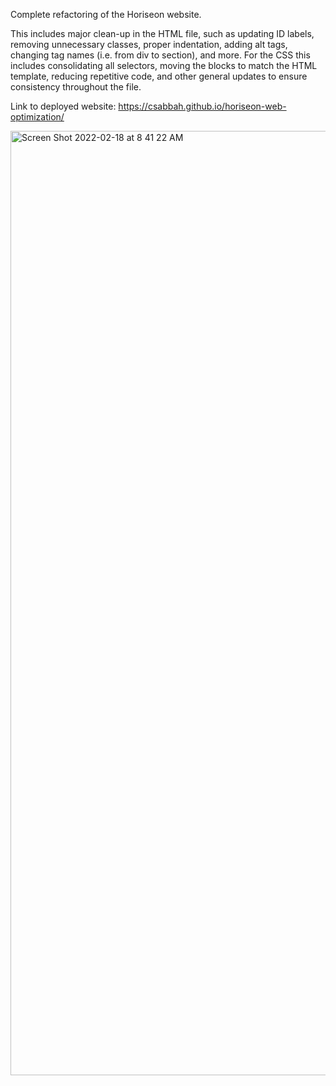 Complete refactoring of the Horiseon website.

This includes major clean-up in the HTML file, such as updating ID labels, removing unnecessary classes, proper indentation, adding alt tags, changing tag names (i.e. from div to section), and more. For the CSS this includes consolidating all selectors, moving the blocks to match the HTML template, reducing repetitive code, and other general updates to ensure consistency throughout the file.

Link to deployed website: https://csabbah.github.io/horiseon-web-optimization/

<img width="1511" alt="Screen Shot 2022-02-18 at 8 41 22 AM" src="https://user-images.githubusercontent.com/91699101/154706897-9884429f-ceb2-453d-8b3e-b4db711423ca.png">
